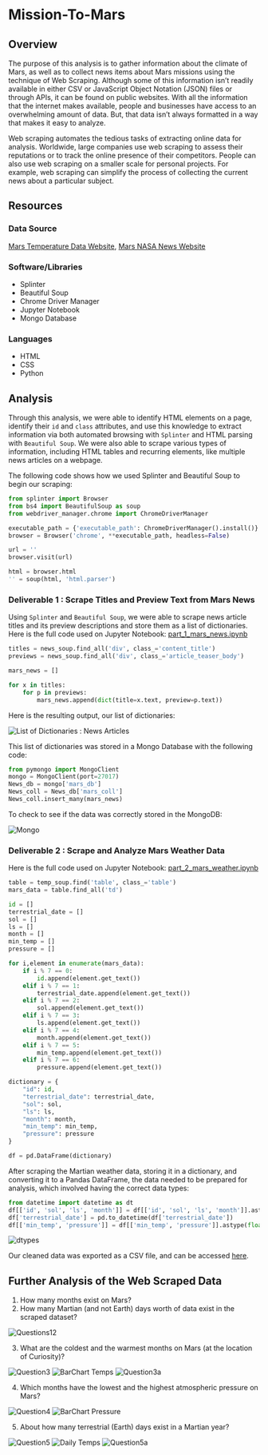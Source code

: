 # Mission-To-Mars

## Overview

The purpose of this analysis is to gather information about the climate of Mars, as well as to collect news items about Mars missions using the technique of Web Scraping. Although some of this information isn’t readily available in either CSV or JavaScript Object Notation (JSON) files or through APIs, it can be found on public websites. With all the information that the internet makes available, people and businesses have access to an overwhelming amount of data. But, that data isn’t always formatted in a way that makes it easy to analyze.

Web scraping automates the tedious tasks of extracting online data for analysis. Worldwide, large companies use web scraping to assess their reputations or to track the online presence of their competitors. People can also use web scraping on a smaller scale for personal projects. For example, web scraping can simplify the process of collecting the current news about a particular subject.

## Resources

### Data Source

[Mars Temperature Data Website]( https://data-class-mars-challenge.s3.amazonaws.com/Mars/index.html), 
[Mars NASA News Website](https://redplanetscience.com)

### Software/Libraries

* Splinter
* Beautiful Soup
* Chrome Driver Manager
* Jupyter Notebook
* Mongo Database

### Languages

* HTML
* CSS
* Python

## Analysis

Through this analysis, we were able to identify HTML elements on a page, identify their `id` and `class` attributes, and use this knowledge to extract information via both automated browsing with `Splinter` and HTML parsing with `Beautiful Soup`. We were also able to scrape various types of information, including HTML tables and recurring elements, like multiple news articles on a webpage.

The following code shows how we used Splinter and Beautiful Soup to begin our scraping:

```py
from splinter import Browser
from bs4 import BeautifulSoup as soup
from webdriver_manager.chrome import ChromeDriverManager

executable_path = {'executable_path': ChromeDriverManager().install()}
browser = Browser('chrome', **executable_path, headless=False)

url = ''
browser.visit(url)

html = browser.html
'' = soup(html, 'html.parser')
```

### Deliverable 1 : Scrape Titles and Preview Text from Mars News

Using `Splinter` and `Beautiful Soup`, we were able to scrape news article titles and its preview descriptions and store them as a list of dictionaries. Here is the full code used on Jupyter Notebook: [part_1_mars_news.ipynb](https://github.com/doliver231/Mission-To-Mars/blob/main/part_1_mars_news.ipynb)

```py
titles = news_soup.find_all('div', class_='content_title')
previews = news_soup.find_all('div', class_='article_teaser_body')

mars_news = []

for x in titles:
    for p in previews:
        mars_news.append(dict(title=x.text, preview=p.text))
```
Here is the resulting output, our list of dictionaries:

![List of Dictionaries : News Articles](https://github.com/doliver231/Mission-To-Mars/blob/main/Images/List_of_dictionaries_news.png)

This list of dictionaries was stored in a Mongo Database with the following code:

```py
from pymongo import MongoClient
mongo = MongoClient(port=27017)
News_db = mongo['mars_db']
News_coll = News_db['mars_coll']
News_coll.insert_many(mars_news)
```
To check to see if the data was correctly stored in the MongoDB:

![Mongo](https://github.com/doliver231/Mission-To-Mars/blob/main/Images/Mongo.png)

### Deliverable 2 : Scrape and Analyze Mars Weather Data

Here is the full code used on Jupyter Notebook: [part_2_mars_weather.ipynb](https://github.com/doliver231/Mission-To-Mars/blob/main/part_2_mars_weather.ipynb)

```py
table = temp_soup.find('table', class_='table')
mars_data = table.find_all('td')

id = []
terrestrial_date = []
sol = []
ls = []
month = []
min_temp = []
pressure = []

for i,element in enumerate(mars_data):
    if i % 7 == 0:
        id.append(element.get_text())
    elif i % 7 == 1:
        terrestrial_date.append(element.get_text())
    elif i % 7 == 2:
        sol.append(element.get_text())
    elif i % 7 == 3:
        ls.append(element.get_text())
    elif i % 7 == 4:
        month.append(element.get_text())
    elif i % 7 == 5:
        min_temp.append(element.get_text())
    elif i % 7 == 6:
        pressure.append(element.get_text())

dictionary = {
    "id": id,
    "terrestrial_date": terrestrial_date,
    "sol": sol,
    "ls": ls,
    "month": month,
    "min_temp": min_temp,
    "pressure": pressure
}

df = pd.DataFrame(dictionary)
```

After scraping the Martian weather data, storing it in a dictionary, and converting it to a Pandas DataFrame, the data needed to be prepared for analysis, which involved having the correct data types:

```py
from datetime import datetime as dt
df[['id', 'sol', 'ls', 'month']] = df[['id', 'sol', 'ls', 'month']].astype(int)
df['terrestrial_date'] = pd.to_datetime(df['terrestrial_date'])
df[['min_temp', 'pressure']] = df[['min_temp', 'pressure']].astype(float)
```

![dtypes](https://github.com/doliver231/Mission-To-Mars/blob/main/Images/dtypes.png)

Our cleaned data was exported as a CSV file, and can be accessed [here](https://github.com/doliver231/Mission-To-Mars/blob/main/mars_information.csv).

## Further Analysis of the Web Scraped Data

1. How many months exist on Mars?
2. How many Martian (and not Earth) days worth of data exist in the scraped dataset?

![Questions12](https://github.com/doliver231/Mission-To-Mars/blob/main/Images/Question12.png)

3. What are the coldest and the warmest months on Mars (at the location of Curiosity)?

![Question3](https://github.com/doliver231/Mission-To-Mars/blob/main/Images/Question3.png)
![BarChart Temps](https://github.com/doliver231/Mission-To-Mars/blob/main/Images/Martian_Temperature_vs_Month.png)
![Question3a](https://github.com/doliver231/Mission-To-Mars/blob/main/Images/Question3a.png)

4. Which months have the lowest and the highest atmospheric pressure on Mars? 

![Question4](https://github.com/doliver231/Mission-To-Mars/blob/main/Images/Question4.png)
![BarChart Pressure](https://github.com/doliver231/Mission-To-Mars/blob/main/Images/Martian_Pressure_vs_Month.png)

5. About how many terrestrial (Earth) days exist in a Martian year?

![Question5](https://github.com/doliver231/Mission-To-Mars/blob/main/Images/Question5.png)
![Daily Temps](https://github.com/doliver231/Mission-To-Mars/blob/main/Images/Martian_Daily_Temperatures.png)
![Question5a](https://github.com/doliver231/Mission-To-Mars/blob/main/Images/Question5a.png)